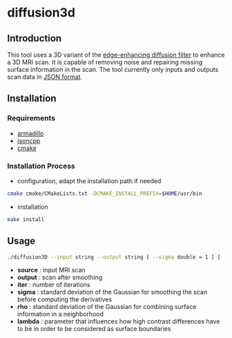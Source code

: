 # diffusion3d

## Introduction

This tool uses a 3D variant of the [edge-enhancing diffusion filter][1] to enhance a 3D MRI scan.
It is capable of removing noise and repairing missing surface information in the scan.
The tool currently only inputs and outputs scan data in [JSON format][2].

## Installation

### Requirements

- [armadillo](http://arma.sourceforge.net)
- [jsoncpp](https://github.com/open-source-parsers/jsoncpp)
- [cmake](https://cmake.org)

### Installation Process

- configuration, adapt the installation path if needed
```sh
cmake cmake/CMakeLists.txt -DCMAKE_INSTALL_PREFIX=$HOME/usr/bin
```
- installation
```sh
make install
```
## Usage

```sh
./diffusion3D --input string --output string [ --sigma double = 1 ] [ --rho double = 1 ] [ --lambda double = 1 ] [ --iter int = 1 ]
```

- **source** : input MRI scan
- **output** : scan after smoothing
- **iter** : number of iterations 
- **sigma** : standard deviation of the Gaussian for smoothing the scan before computing the derivatives 
- **rho** : standard deviation of the Gaussian for combining surface information in a neighborhood
- **lambda** : parameter that influences how high contrast differences have to be in order to be considered as surface boundaries

[1]: http://www.mia.uni-saarland.de/weickert/book.html
[2]: ../dataFormats/scan.md